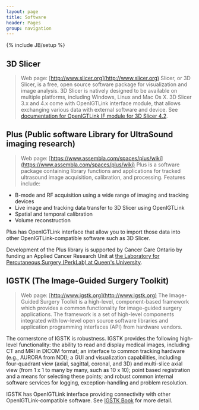 ```yaml
---
layout: page
title: Software 
header: Pages
group: navigation
---
```

{% include JB/setup %}


## 3D Slicer
> Web page: [http://www.slicer.org](http://www.slicer.org)
Slicer, or 3D Slicer, is a free, open source software package for visualization and image analysis. 3D Slicer is natively designed to be available on multiple platforms, including Windows, Linux and Mac Os X. 3D Slicer 3.x and 4.x come with OpenIGTLink interface module, that allows exchanging various data with external software and device. See [documentation for OpenIGTLink IF module for 3D Slicer 4.2](http://www.slicer.org/slicerWiki/index.php/Documentation/4.2/Modules/OpenIGTLinkIF).


## Plus (Public software Library for UltraSound imaging research) 
> Web page: [https://www.assembla.com/spaces/plus/wiki](https://www.assembla.com/spaces/plus/wiki)
Plus is a software package containing library functions and applications for tracked ultrasound image acquisition, calibration, and processing. Features include:

* B-mode and RF acquisition using a wide range of imaging and tracking devices
* Live image and tracking data transfer to 3D Slicer using OpenIGTLink
* Spatial and temporal calibration
* Volume reconstruction

Plus has OpenIGTLink interface that allow you to import those data into other OpenIGTLink-compatible software such as 3D Slicer.

Development of the Plus library is supported by Cancer Care Ontario by funding an Applied Cancer Research Unit at [the Laboratory for Percutaneous Surgery (PerkLab) at Queen's University](http://perk.cs.queensu.ca).


## IGSTK (The Image-Guided Surgery Toolkit)
> Web page: [http://www.igstk.org](http://www.igstk.org)
The Image-Guided Surgery Toolkit is a high-level, component-based framework which provides a common functionality for image-guided surgery applications. The framework is a set of high-level components integrated with low-level open source software libraries and application programming interfaces (API) from hardware vendors.

The cornerstone of IGSTK is robustness. IGSTK provides the following high-level functionality: the ability to read and display medical images, including CT and MRI in DICOM format; an interface to common tracking hardware (e.g., AURORA from NDI); a GUI and visualization capabilities, including four-quadrant view (axial, sagittal, coronal, and 3D) and multi-slice axial view (from 1 x 1 to many by many, such as 10 x 10); point based registration and a means for selecting these points; and robust common internal software services for logging, exception-handling and problem resolution.

IGSTK has OpenIGTLink interface providing connectivity with other OpenIGTLink-compatible software. See [IGSTK Book](http://igstk.org/IGSTK/img/IGSTKTheBookV2.pdf) for more detail.


